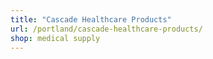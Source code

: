 ```yaml
---
title: "Cascade Healthcare Products"
url: /portland/cascade-healthcare-products/
shop: medical supply
---
```

